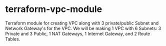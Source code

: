 # terraform-vpc-module
Terraform module for creating VPC along with 3 private/public Subnet and Network Gateway's for the VPC. We will be making 1 VPC with 6 Subnets: 3 Private and 3 Public, 1 NAT Gateways, 1 Internet Gateway, and 2 Route Tables.
